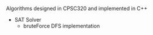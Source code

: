 Algorithms designed in CPSC320 and implemented in C++
- SAT Solver
  - bruteForce DFS implementation
